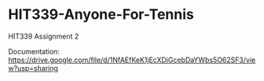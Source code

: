 # HIT339-Anyone-For-Tennis
HIT339 Assignment 2

Documentation: https://drive.google.com/file/d/1NfAEfKeK1jEcXDiGcebDaYWbs5O62SF3/view?usp=sharing
